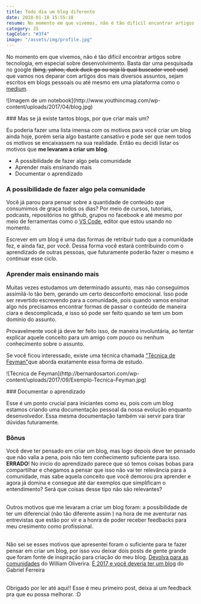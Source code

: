 ```yaml
---
title: Todo dia um blog diferente
date: 2018-01-18 15:55:18
resume: No momento em que vivemos, não é tão difícil encontrar artigos sobre tecnologia, em especial sobre desenvolvimento. Basta dar uma pesquisada no google ~~(bing, yahoo, duck duck go ou seja lá qual buscador você use)~~ que vamos nos deparar com artigos dos mais diversos assuntos, sejam escritos em blogs pessoais  ou até mesmo em uma plataforma como o [medium](https://medium.com)
category: JS
tagColor: "#3f4"
image: "/assets/img/profile.jpg"
---
```


No momento em que vivemos, não é tão difícil encontrar artigos sobre tecnologia, em especial sobre desenvolvimento. Basta dar uma pesquisada no google ~~(bing, yahoo, duck duck go ou seja lá qual buscador você use)~~ que vamos nos deparar com artigos dos mais diversos assuntos, sejam escritos em blogs pessoais ou até mesmo em uma plataforma como o [medium](https://medium.com).

<p class="center">
![Imagem de um notebook](http://www.youthincmag.com/wp-content/uploads/2017/04/blog.jpg)
</p>
### Mas se já existe tantos blogs, por que criar mais um?

Eu poderia fazer uma lista imensa com os motivos para você criar um blog ainda hoje, porém seria algo bastante cansativo e pode ser que nem todos os motivos se encaixassem na sua realidade. Então eu decidi listar os motivos que **me levaram a criar um blog**.

- A possibilidade de fazer algo pela comunidade
- Aprender mais ensinando mais
- Documentar o aprendizado

### A possibilidade de fazer algo pela comunidade

Você já parou para pensar sobre a quantidade de conteúdo que consumimos de graça todos os dias? Por meio de cursos, tutoriais, podcasts, repositórios no github, grupos no facebook e até mesmo por meio de ferramentas como o [VS Code](https://github.com/Microsoft/vscode), editor que estou usando no momento.

Escrever em um blog é uma das formas de retribuir tudo que a comunidade fez, e ainda faz, por você. Dessa forma você estará contribuindo com o aprendizado de outras pessoas, que futuramente poderão fazer o mesmo e continuar esse ciclo.

### Aprender mais ensinando mais

Muitas vezes estudamos um determinado assunto, mas não conseguimos assimilá-lo tão bem, gerando um certo desconforto emocional. Isso pode ser revertido escrevendo para a comunidade, pois quando vamos ensinar algo nós precisamos encontrar formas de passar o conteúdo de maneira clara e descomplicada, e isso só pode ser feito quando se tem um bom domínio do assunto.

Provavelmente você já deve ter feito isso, de maneira involuntária, ao tentar explicar aquele conceito para um amigo com pouco ou nenhum conhecimento sobre o assunto.

Se você ficou interessado, existe uma técnica chamada ["Técnica de Feyman"](https://www.youtube.com/watch?v=CN_SCpGuJ_w)que aborda exatamente essa forma de estudo.

<p class="center">
![Técnica de Feyman](http://bernardosartori.com/wp-content/uploads/2017/09/Exemplo-Tecnica-Feyman.jpg)
</p>
### Documentar o aprendizado

Esse é um ponto crucial para iniciantes como eu, pois com um blog estamos criando uma documentação pessoal da nossa evolução enquanto desenvolvedor. Essa mesma documentação também vai servir para tirar dúvidas futuramente.

### Bônus

Você deve ter pensado em criar um blog, mas logo depois deve ter pensado que não valia a pena, pois não tem conhecimento suficiente para isso. **ERRADO**! No inicio do aprendizado parece que só temos coisas bobas para compartilhar e chegamos a pensar que isso não vai ter relevância para a comunidade, mas sabe aquela conceito que você demorou pra aprender e agora já domina e consegue até dar exemplos que simplificam o entendimento? Será que coisas desse tipo não são relevantes? </br></br>

Outros motivos que me levaram a criar um blog foram: a possibilidade de ter um diferencial (não tão diferente assim ) na hora de me aventurar nas entrevistas que estão por vir e a honra de poder receber feedbacks para meu cresimento como profissional.</br></br>

Não sei se esses motivos que apresentei foram o suficiente para te fazer pensar em criar um blog, por isso vou deixar dois posts de gente grande que foram fonte de inspiração para criação do meu blog.
[Devolva para as comunidades](https://woliveiras.com.br/posts/Devolva-para-as-comunidades/) do William Oliverira.
[É 2017 e você deveria ter um blog](http://gabsferreira.com/e-2017-e-voce-deveria-ter-um-blog/) do Gabriel Ferreira
</br></br>

Obrigado por ler até aqui!! Esse é meu primeiro post, deixa ai um feedback pra que eu possa melhorar. :D
